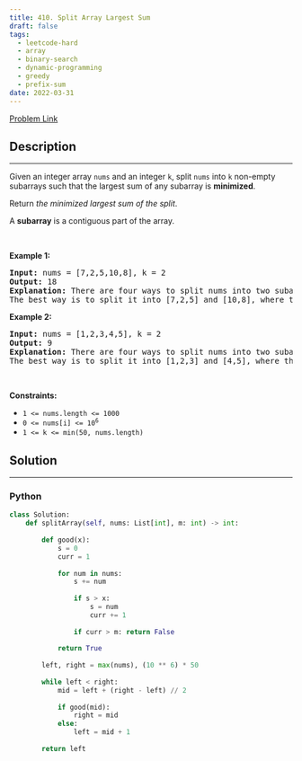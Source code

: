 ```yaml
---
title: 410. Split Array Largest Sum
draft: false
tags: 
  - leetcode-hard
  - array
  - binary-search
  - dynamic-programming
  - greedy
  - prefix-sum
date: 2022-03-31
---
```


[Problem Link](https://leetcode.com/problems/split-array-largest-sum/)

## Description

---
<p>Given an integer array <code>nums</code> and an integer <code>k</code>, split <code>nums</code> into <code>k</code> non-empty subarrays such that the largest sum of any subarray is <strong>minimized</strong>.</p>

<p>Return <em>the minimized largest sum of the split</em>.</p>

<p>A <strong>subarray</strong> is a contiguous part of the array.</p>

<p>&nbsp;</p>
<p><strong class="example">Example 1:</strong></p>

<pre>
<strong>Input:</strong> nums = [7,2,5,10,8], k = 2
<strong>Output:</strong> 18
<strong>Explanation:</strong> There are four ways to split nums into two subarrays.
The best way is to split it into [7,2,5] and [10,8], where the largest sum among the two subarrays is only 18.
</pre>

<p><strong class="example">Example 2:</strong></p>

<pre>
<strong>Input:</strong> nums = [1,2,3,4,5], k = 2
<strong>Output:</strong> 9
<strong>Explanation:</strong> There are four ways to split nums into two subarrays.
The best way is to split it into [1,2,3] and [4,5], where the largest sum among the two subarrays is only 9.
</pre>

<p>&nbsp;</p>
<p><strong>Constraints:</strong></p>

<ul>
	<li><code>1 &lt;= nums.length &lt;= 1000</code></li>
	<li><code>0 &lt;= nums[i] &lt;= 10<sup>6</sup></code></li>
	<li><code>1 &lt;= k &lt;= min(50, nums.length)</code></li>
</ul>


## Solution

---
### Python
``` py title='split-array-largest-sum'
class Solution:
    def splitArray(self, nums: List[int], m: int) -> int:
        
        def good(x):
            s = 0
            curr = 1
            
            for num in nums:
                s += num
                
                if s > x:
                    s = num
                    curr += 1
                
                if curr > m: return False
            
            return True
        
        left, right = max(nums), (10 ** 6) * 50
        
        while left < right:
            mid = left + (right - left) // 2
            
            if good(mid):
                right = mid
            else:
                left = mid + 1
        
        return left
```

